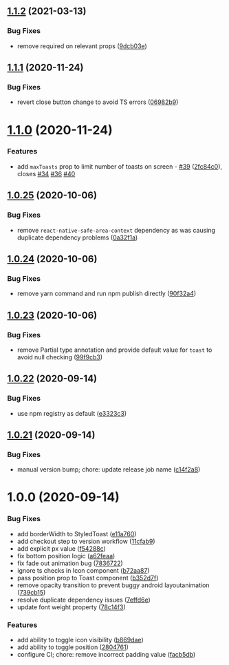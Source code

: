 ## [1.1.2](https://github.com/jeanverster/react-native-styled-toast/compare/v1.1.1...v1.1.2) (2021-03-13)


### Bug Fixes

* remove required on relevant props ([9dcb03e](https://github.com/jeanverster/react-native-styled-toast/commit/9dcb03ea5487e76ed143bd820197d53c76e5526d))

## [1.1.1](https://github.com/jeanverster/react-native-styled-toast/compare/v1.1.0...v1.1.1) (2020-11-24)


### Bug Fixes

* revert close button change to avoid TS errors ([06982b9](https://github.com/jeanverster/react-native-styled-toast/commit/06982b9df08621a387de5910a5d847d62375f475))

# [1.1.0](https://github.com/jeanverster/react-native-styled-toast/compare/v1.0.25...v1.1.0) (2020-11-24)


### Features

* add `maxToasts` prop to limit number of toasts on screen - [#39](https://github.com/jeanverster/react-native-styled-toast/issues/39) ([2fc84c0](https://github.com/jeanverster/react-native-styled-toast/commit/2fc84c0b7f372f57c06c3d280485461e397f407b)), closes [#34](https://github.com/jeanverster/react-native-styled-toast/issues/34) [#36](https://github.com/jeanverster/react-native-styled-toast/issues/36) [#40](https://github.com/jeanverster/react-native-styled-toast/issues/40)

## [1.0.25](https://github.com/jeanverster/react-native-styled-toast/compare/v1.0.24...v1.0.25) (2020-10-06)


### Bug Fixes

* remove `react-native-safe-area-context` dependency as was causing duplicate dependency problems ([0a32f1a](https://github.com/jeanverster/react-native-styled-toast/commit/0a32f1a46286200ecfce2490ac15c0299b46cee8))

## [1.0.24](https://github.com/jeanverster/react-native-styled-toast/compare/v1.0.23...v1.0.24) (2020-10-06)


### Bug Fixes

* remove yarn command and run npm publish directly ([90f32a4](https://github.com/jeanverster/react-native-styled-toast/commit/90f32a44c4a7c5ec6cd25fe5b06003994fcc0242))

## [1.0.23](https://github.com/jeanverster/react-native-styled-toast/compare/v1.0.22...v1.0.23) (2020-10-06)


### Bug Fixes

* remove Partial type annotation and provide default value for `toast` to avoid null checking ([99f9cb3](https://github.com/jeanverster/react-native-styled-toast/commit/99f9cb33a7c67665ec1da1b1818dc90f01138aeb))

## [1.0.22](https://github.com/jeanverster/react-native-styled-toast/compare/v1.0.21...v1.0.22) (2020-09-14)


### Bug Fixes

* use npm registry as default ([e3323c3](https://github.com/jeanverster/react-native-styled-toast/commit/e3323c38cb381ad772e69bedf8ed0aeb6ee30063))

## [1.0.21](https://github.com/jeanverster/react-native-styled-toast/compare/v1.0.20...v1.0.21) (2020-09-14)


### Bug Fixes

* manual version bump; chore: update release job name ([c14f2a8](https://github.com/jeanverster/react-native-styled-toast/commit/c14f2a8bbe49307ed690d822b189effb126f4f72))

# 1.0.0 (2020-09-14)


### Bug Fixes

* add borderWidth to StyledToast ([e11a760](https://github.com/jeanverster/react-native-styled-toast/commit/e11a7607e884bbb1eea8da6964ba96383277012d))
* add checkout step to version workflow ([11cfab9](https://github.com/jeanverster/react-native-styled-toast/commit/11cfab9c7fce78876d75e2952e64934a9e29cf11))
* add explicit px value ([f54288c](https://github.com/jeanverster/react-native-styled-toast/commit/f54288cff3ae9a68356992280ba68f9fc4d8974d))
* fix bottom position logic ([a62feaa](https://github.com/jeanverster/react-native-styled-toast/commit/a62feaa76d0ee373c00a90705eef3bbe02ca7d9b))
* fix fade out animation bug ([7836722](https://github.com/jeanverster/react-native-styled-toast/commit/78367225445faaed7785c296aa367a87014fb84c))
* ignore ts checks in Icon component ([b72aa87](https://github.com/jeanverster/react-native-styled-toast/commit/b72aa87d83c9929c8d3b0096b03485040a28b37f))
* pass position prop to Toast component ([b352d7f](https://github.com/jeanverster/react-native-styled-toast/commit/b352d7fa8e6ca246788d46d6062f4c319e8f08cf))
* remove opacity transition to prevent buggy android layoutanimation ([739cb15](https://github.com/jeanverster/react-native-styled-toast/commit/739cb1546ab1394eee355c61351ea5be3a64ad49))
* resolve duplicate dependency issues ([7effd6e](https://github.com/jeanverster/react-native-styled-toast/commit/7effd6eb5bc2a6abe2860ff314fc54e1ad572841))
* update font weight property ([78c14f3](https://github.com/jeanverster/react-native-styled-toast/commit/78c14f3f8049980908644f5661a43a178fb059dc))


### Features

* add ability to toggle icon visibility ([b869dae](https://github.com/jeanverster/react-native-styled-toast/commit/b869dae9bd8003fd83ae5be90ed06111cbc2ce9d))
* add ability to toggle position ([2804761](https://github.com/jeanverster/react-native-styled-toast/commit/28047611ee053ca2d1fe47a2a5629fd5ce887e31))
* configure CI; chore: remove incorrect padding value ([facb5db](https://github.com/jeanverster/react-native-styled-toast/commit/facb5db09b74d2fb2d0665cea024d571223b9998))
